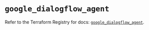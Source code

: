 # `google_dialogflow_agent`

Refer to the Terraform Registry for docs: [`google_dialogflow_agent`](https://registry.terraform.io/providers/hashicorp/google/6.18.1/docs/resources/dialogflow_agent).
